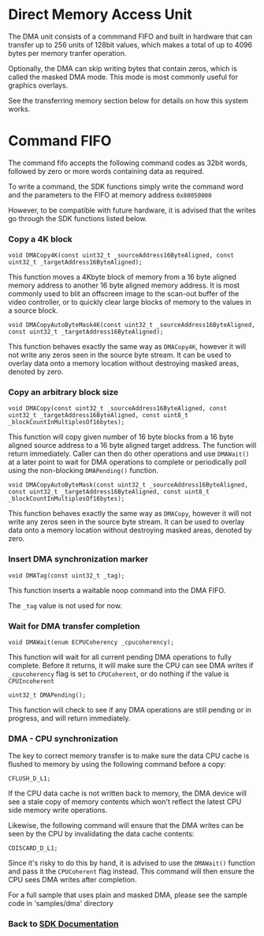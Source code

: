 # Direct Memory Access Unit

The DMA unit consists of a commmand FIFO and built in hardware that can transfer up to 256 units of 128bit values, which makes a total of up to 4096 bytes per memory tranfer operation.

Optionally, the DMA can skip writing bytes that contain zeros, which is called the masked DMA mode. This mode is most commonly useful for graphics overlays.

See the transferring memory section below for details on how this system works.

# Command FIFO

The command fifo accepts the following command codes as 32bit words, followed by zero or more words containing data as required.

To write a command, the SDK functions simply write the command word and the parameters to the FIFO at memory address `0x80050000`

However, to be compatible with future hardware, it is advised that the writes go through the SDK functions listed below.

### Copy a 4K block
`void DMACopy4K(const uint32_t _sourceAddress16ByteAligned, const uint32_t _targetAddress16ByteAligned);`

This function moves a 4Kbyte block of memory from a 16 byte aligned memory address to another 16 byte aligned memory address. It is most commonly used to blit an offscreen image to the scan-out buffer of the video controller, or to quickly clear large blocks of memory to the values in a source block.

`void DMACopyAutoByteMask4K(const uint32_t _sourceAddress16ByteAligned, const uint32_t _targetAddress16ByteAligned);`

This function behaves exactly the same way as `DMACopy4K`, however it will not write any zeros seen in the source byte stream. It can be used to overlay data onto a memory location without destroying masked areas, denoted by zero.

### Copy an arbitrary block size
`void DMACopy(const uint32_t _sourceAddress16ByteAligned, const uint32_t _targetAddress16ByteAligned, const uint8_t _blockCountInMultiplesOf16bytes);`

This function will copy given number of 16 byte blocks from a 16 byte aligned source address to a 16 byte aligned target address. The function will return immediately. Caller can then do other operations and use `DMAWait()` at a later point to wait for DMA operations to complete or periodically poll using the non-blocking `DMAPending()` function.

`void DMACopyAutoByteMask(const uint32_t _sourceAddress16ByteAligned, const uint32_t _targetAddress16ByteAligned, const uint8_t _blockCountInMultiplesOf16bytes);`

This function behaves exactly the same way as `DMACopy`, however it will not write any zeros seen in the source byte stream. It can be used to overlay data onto a memory location without destroying masked areas, denoted by zero.

### Insert DMA synchronization marker
`void DMATag(const uint32_t _tag);`

This function inserts a waitable noop command into the DMA FIFO.

The `_tag` value is not used for now.

### Wait for DMA transfer completion
`void DMAWait(enum ECPUCoherency _cpucoherency);`

This function will wait for all current pending DMA operations to fully complete. Before it returns, it will make sure the CPU can see DMA writes if `_cpucoherency` flag is set to `CPUCoherent`, or do nothing if the value is `CPUIncoherent`

`uint32_t DMAPending();`

This function will check to see if any DMA operations are still pending or in progress, and will return immediately.

### DMA - CPU synchronization

The key to correct memory transfer is to make sure the data CPU cache is flushed to memory by using the following command before a copy:

```
CFLUSH_D_L1;
```

If the CPU data cache is not written back to memory, the DMA device will see a stale copy of memory contents which won't reflect the latest CPU side memory write operations.

Likewise, the following command will ensure that the DMA writes can be seen by the CPU by invalidating the data cache contents:

```
CDISCARD_D_L1;
```

Since it's risky to do this by hand, it is advised to use the `DMAWait()` function and pass it the `CPUCoherent` flag instead. This command will then ensure the CPU sees DMA writes after completion.

For a full sample that uses plain and masked DMA, please see the sample code in 'samples/dma' directory

### Back to [SDK Documentation](README.md)